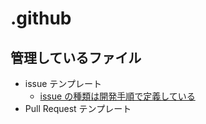 # .github

## 管理しているファイル

- issue テンプレート
  - [issue の種類は開発手順で定義している](https://www.notion.so/smesh/93974d4113254d34a828bff8890dcf74?pvs=4)
- Pull Request テンプレート